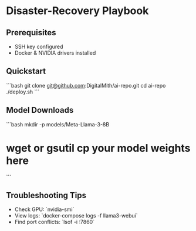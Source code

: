 # Disaster-Recovery Playbook

## Prerequisites
- SSH key configured
- Docker & NVIDIA drivers installed

## Quickstart
\`\`\`bash
git clone git@github.com:DigitalMith/ai-repo.git
cd ai-repo
./deploy.sh
\`\`\`

## Model Downloads
\`\`\`bash
mkdir -p models/Meta-Llama-3-8B
# wget or gsutil cp your model weights here
\`\`\`

## Troubleshooting Tips
- Check GPU: \`nvidia-smi\`
- View logs: \`docker-compose logs -f llama3-webui\`
- Find port conflicts: \`lsof -i :7860\`
